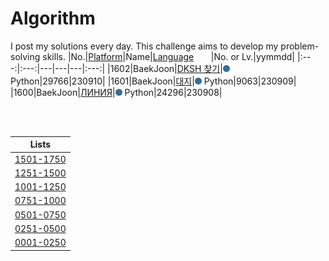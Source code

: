 # Algorithm
I post my solutions every day. This challenge aims to develop my problem-solving skills.
|No.|[Platform](https://github.com/hwahyeon/solved-algorithms/tree/main/attributes/platform)|Name|[Language](https://github.com/hwahyeon/solved-algorithms/tree/main/attributes/language)&nbsp;&nbsp;&nbsp;&nbsp;&nbsp;&nbsp;&nbsp;|No. or Lv.|yymmdd|
|:---:|:---:|---|---|---|:---:|
|1602|BaekJoon|[DKSH 찾기](https://github.com/hwahyeon/solved-algorithms/blob/main/Python/BaekJoon%202/BaekJoon%20%7C%20DKSH%20%EC%B0%BE%EA%B8%B0.py)|<img src="https://github.com/hwahyeon/solved-algorithms/blob/main/attributes/language/Python.svg" width="11" height="11"/> Python|29766|230910|
|1601|BaekJoon|[대지](https://github.com/hwahyeon/solved-algorithms/blob/main/Python/BaekJoon%202/BaekJoon%20%7C%20%EB%8C%80%EC%A7%80.py)|<img src="https://github.com/hwahyeon/solved-algorithms/blob/main/attributes/language/Python.svg" width="11" height="11"/> Python|9063|230909|
|1600|BaekJoon|[ЛИНИЯ](https://github.com/hwahyeon/solved-algorithms/blob/main/Python/BaekJoon%202/BaekJoon%20%7C%20%D0%9B%D0%98%D0%9D%D0%98%D0%AF.py)|<img src="https://github.com/hwahyeon/solved-algorithms/blob/main/attributes/language/Python.svg" width="11" height="11"/> Python|24296|230908|

<br/>
<br/>

|Lists|
|:---:|
|[1501-1750](https://github.com/hwahyeon/solved-algorithms/blob/main/lists/1501-1750.md)|
|[1251-1500](https://github.com/hwahyeon/solved-algorithms/blob/main/lists/1251-1500.md)|
|[1001-1250](https://github.com/hwahyeon/solved-algorithms/blob/main/lists/1001-1250.md)|
|[0751-1000](https://github.com/hwahyeon/solved-algorithms/blob/main/lists/0751-1000.md)|
|[0501-0750](https://github.com/hwahyeon/solved-algorithms/blob/main/lists/0501-0750.md)|
|[0251-0500](https://github.com/hwahyeon/solved-algorithms/blob/main/lists/0251-0500.md)|
|[0001-0250](https://github.com/hwahyeon/solved-algorithms/blob/main/lists/0001-0250.md)|


<!-- <details>
<summary>Hide/Show</summary>
</details> -->
